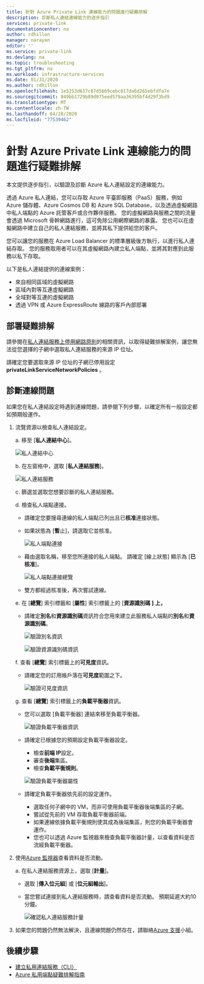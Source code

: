 ```yaml
---
title: 針對 Azure Private Link 連線能力的問題進行疑難排解
description: 診斷私人連結連線能力的逐步指引
services: private-link
documentationcenter: na
author: rdhillon
manager: narayan
editor: ''
ms.service: private-link
ms.devlang: na
ms.topic: troubleshooting
ms.tgt_pltfrm: na
ms.workload: infrastructure-services
ms.date: 01/31/2020
ms.author: rdhillon
ms.openlocfilehash: 1e5253d617c87d5869cebc817da6d265ebfdfa7e
ms.sourcegitcommit: 849bb1729b89d075eed579aa36395bf4d29f3bd9
ms.translationtype: MT
ms.contentlocale: zh-TW
ms.lasthandoff: 04/28/2020
ms.locfileid: "77539462"
---
```

# <a name="troubleshoot-azure-private-link-connectivity-problems"></a>針對 Azure Private Link 連線能力的問題進行疑難排解

本文提供逐步指引，以驗證及診斷 Azure 私人連結設定的連線能力。

透過 Azure 私人連結，您可以存取 Azure 平臺即服務（PaaS）服務，例如 Azure 儲存體、Azure Cosmos DB 和 Azure SQL Database，以及透過虛擬網路中私人端點的 Azure 託管客戶或合作夥伴服務。 您的虛擬網路與服務之間的流量會透過 Microsoft 骨幹網路進行，這可免除公用網際網路的暴露。 您也可以在虛擬網路中建立自己的私人連結服務，並將其私下提供給您的客戶。

您可以讓您的服務在 Azure Load Balancer 的標準層級後方執行，以進行私人連結存取。 您的服務取用者可以在其虛擬網路內建立私人端點，並將其對應到此服務以私下存取。

以下是私人連結提供的連線案例：

- 來自相同區域的虛擬網路
- 區域內對等互連虛擬網路
- 全域對等互連的虛擬網路
- 透過 VPN 或 Azure ExpressRoute 線路的客戶內部部署

## <a name="deployment-troubleshooting"></a>部署疑難排解

請參閱在[私人連結服務上停用網路原則](https://docs.microsoft.com/azure/private-link/disable-private-link-service-network-policy)的相關資訊，以取得疑難排解案例，讓您無法從您選擇的子網中選取私人連結服務的來源 IP 位址。

請確定您要選取來源 IP 位址的子網已停用設定**privateLinkServiceNetworkPolicies** 。

## <a name="diagnose-connectivity-problems"></a>診斷連線問題

如果您在私人連結設定時遇到連線問題，請參閱下列步驟，以確定所有一般設定都如預期般運作。

1. 流覽資源以檢查私人連結設定。

    a. 移至 [**私人連結中心**]。

      ![私人連結中心](./media/private-link-tsg/private-link-center.png)

    b. 在左窗格中，選取 [**私人連結服務**]。

      ![私人連結服務](./media/private-link-tsg/private-link-service.png)

    c. 篩選並選取您想要診斷的私人連結服務。

    d. 檢查私人端點連接。
     - 請確定您要搜尋連線的私人端點已列出且已**核准**連接狀態。
     - 如果狀態為 [**暫**止]，請選取它並核准。

       ![私人端點連接](./media/private-link-tsg/pls-private-endpoint-connections.png)

     - 藉由選取名稱，移至您所連接的私人端點。 請確定 [線上狀態] 顯示為 [**已核准**]。

       ![私人端點連接總覽](./media/private-link-tsg/pls-private-endpoint-overview.png)

     - 雙方都經過核准後，再次嘗試連線。

    e. 在 [**總覽**] 索引標籤和 [**屬性**] 索引標籤上的 [**資源識別碼** **] 上，**
     - 請確定**別名**和**資源識別碼**資訊符合您用來建立此服務私人端點的**別名**和**資源識別碼**。

       ![驗證別名資訊](./media/private-link-tsg/pls-overview-pane-alias.png)

       ![驗證資源識別碼資訊](./media/private-link-tsg/pls-properties-pane-resourceid.png)

    f. 查看 [**總覽**] 索引標籤上的**可見度**資訊。
     - 請確定您的訂用帳戶落在**可見度**範圍之下。

       ![驗證可見度資訊](./media/private-link-tsg/pls-overview-pane-visibility.png)

    g. 查看 [**總覽**] 索引標籤上的**負載平衡器**資訊。
     - 您可以選取 [負載平衡器] 連結來移至負載平衡器。

       ![驗證負載平衡器資訊](./media/private-link-tsg/pls-overview-pane-ilb.png)

     - 請確定已根據您的預期設定負載平衡器設定。
       - 檢查**前端 IP**設定。
       - 審查**後端**集區。
       - 檢查**負載平衡規則**。

       ![驗證負載平衡器屬性](./media/private-link-tsg/pls-ilb-properties.png)

     - 請確定負載平衡器依先前的設定運作。
       - 選取任何子網中的 VM，而非可使用負載平衡器後端集區的子網。
       - 嘗試從先前的 VM 存取負載平衡器前端。
       - 如果連線依據負載平衡規則使其成為後端集區，則您的負載平衡器會運作。
       - 您也可以透過 Azure 監視器來檢查負載平衡器計量，以查看資料是否流經負載平衡器。

1. 使用[Azure 監視器](https://docs.microsoft.com/azure/azure-monitor/overview)查看資料是否流動。

    a. 在私人連結服務資源上，選取 [**計量**]。
     - 選取 [**傳入位元組**] 或 [**位元組輸出**]。
     - 當您嘗試連接到私人連結服務時，請查看資料是否流動。 預期延遲大約10分鐘。

       ![確認私人連結服務計量](./media/private-link-tsg/pls-metrics.png)

1. 如果您的問題仍然無法解決，且連線問題仍然存在，請聯絡[Azure 支援](https://ms.portal.azure.com/#blade/Microsoft_Azure_Support/HelpAndSupportBlade/overview)小組。

## <a name="next-steps"></a>後續步驟

 * [建立私用連結服務（CLI）](https://docs.microsoft.com/azure/private-link/create-private-link-service-cli)
 * [Azure 私用端點疑難排解指南](troubleshoot-private-endpoint-connectivity.md)
